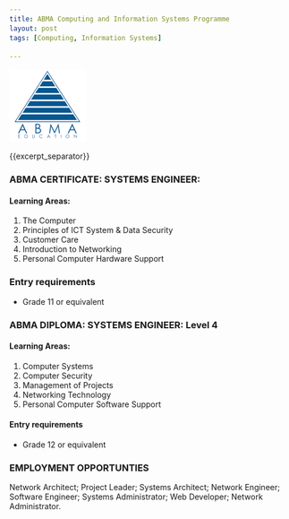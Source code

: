 ```yaml
---
title: ABMA Computing and Information Systems Programme
layout: post
tags: [Computing, Information Systems]

---
```


![alt text](/img/acc/abma-logo.jpg "") 

{{excerpt_separator}}

### ABMA CERTIFICATE: SYSTEMS ENGINEER:

#### Learning Areas:

1.	The Computer
2.	Principles of ICT System & Data Security
3.	Customer Care
4.	Introduction to Networking
5.	Personal Computer Hardware Support

### Entry requirements 

- Grade 11 or equivalent


### ABMA DIPLOMA: SYSTEMS ENGINEER: Level 4 

#### Learning Areas:

1.	Computer Systems
2.	Computer Security
3.	Management of Projects
4.	Networking Technology
5.	Personal Computer Software Support

#### Entry requirements 

- Grade 12 or equivalent


### EMPLOYMENT OPPORTUNTIES

Network Architect; Project Leader; Systems Architect; Network Engineer; Software Engineer; Systems Administrator; Web Developer; Network Administrator.


